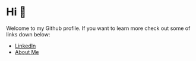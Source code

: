 # Hi 👋

Welcome to my Github profile. If you want to learn more check out some of links down below:

* [LinkedIn](https://linkedin.com/in/maxanderberg)
* [About Me](https://maxanderberg.com/about)
